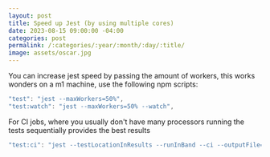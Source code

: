 ```yaml
---
layout: post
title: Speed up Jest (by using multiple cores)
date: 2023-08-15 09:00:00 -04:00
categories: post
permalink: /:categories/:year/:month/:day/:title/
image: assets/oscar.jpg
---
```


You can increase jest speed by passing the amount of workers, this works wonders on a m1 machine, use the following npm scripts:

```jsx
"test": "jest --maxWorkers=50%",
"test:watch": "jest --maxWorkers=50% --watch",
```

For CI jobs, where you usually don't have many processors running the tests sequentially provides the best results

```jsx
"test:ci": "jest --testLocationInResults --runInBand --ci --outputFile=test_results.json --json",
```
